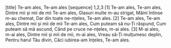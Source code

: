 [title] Te-am ales, Te-am ales
[sequence] 1,2,3
[1]
Te-am ales, Te-am ales,
Dintre mii și mii de mii Te-am ales,
Glasuri multe m-au strigat,
Mâini întinse m-au chemat,
Dar din toate ne-nțeles, Te-am ales.
[2]
Te-am ales, Te-am ales,
Dintre mii și mii de mii Te-am ales,
Cum puteam să nu-Ți răspund,
Cum puteam să mă ascund,
Când pe cruce ne-nțeles, m-ai ales.
[3]
M-ai ales, m-ai ales,
Dintre mii și mii de mii, m-ai ales,
Vreau să-Ți mulțumesc deplin,
Pentru harul Tău divin,
Căci iubirea-am înțeles, Te-am ales.

